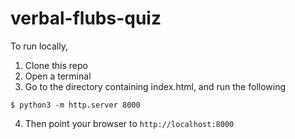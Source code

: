 # verbal-flubs-quiz

To run locally, 
1. Clone this repo
2. Open a terminal
3. Go to the directory containing index.html, and run the following
```
$ python3 -m http.server 8000
```
4. Then point your browser to `http://localhost:8000`
